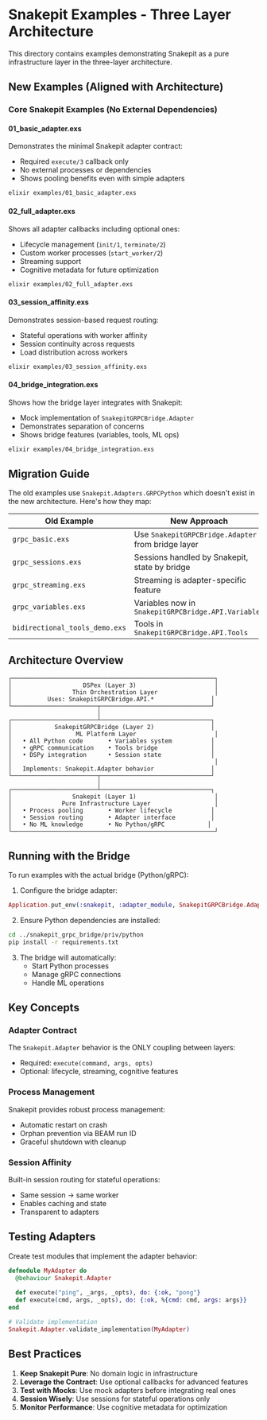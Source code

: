 # Snakepit Examples - Three Layer Architecture

This directory contains examples demonstrating Snakepit as a pure infrastructure layer in the three-layer architecture.

## New Examples (Aligned with Architecture)

### Core Snakepit Examples (No External Dependencies)

#### 01_basic_adapter.exs
Demonstrates the minimal Snakepit adapter contract:
- Required `execute/3` callback only
- No external processes or dependencies
- Shows pooling benefits even with simple adapters

```bash
elixir examples/01_basic_adapter.exs
```

#### 02_full_adapter.exs
Shows all adapter callbacks including optional ones:
- Lifecycle management (`init/1`, `terminate/2`)
- Custom worker processes (`start_worker/2`)
- Streaming support
- Cognitive metadata for future optimization

```bash
elixir examples/02_full_adapter.exs
```

#### 03_session_affinity.exs
Demonstrates session-based request routing:
- Stateful operations with worker affinity
- Session continuity across requests
- Load distribution across workers

```bash
elixir examples/03_session_affinity.exs
```

#### 04_bridge_integration.exs
Shows how the bridge layer integrates with Snakepit:
- Mock implementation of `SnakepitGRPCBridge.Adapter`
- Demonstrates separation of concerns
- Shows bridge features (variables, tools, ML ops)

```bash
elixir examples/04_bridge_integration.exs
```

## Migration Guide

The old examples use `Snakepit.Adapters.GRPCPython` which doesn't exist in the new architecture. Here's how they map:

| Old Example | New Approach |
|-------------|--------------|
| `grpc_basic.exs` | Use `SnakepitGRPCBridge.Adapter` from bridge layer |
| `grpc_sessions.exs` | Sessions handled by Snakepit, state by bridge |
| `grpc_streaming.exs` | Streaming is adapter-specific feature |
| `grpc_variables.exs` | Variables now in `SnakepitGRPCBridge.API.Variables` |
| `bidirectional_tools_demo.exs` | Tools in `SnakepitGRPCBridge.API.Tools` |

## Architecture Overview

```
┌─────────────────────────────────────────────────────────┐
│                    DSPex (Layer 3)                      │
│                 Thin Orchestration Layer                │
│          Uses: SnakepitGRPCBridge.API.*                │
└────────────────────────┬───────────────────────────────┘
                         │
┌────────────────────────┴───────────────────────────────┐
│            SnakepitGRPCBridge (Layer 2)                │
│                  ML Platform Layer                      │
│   • All Python code       • Variables system           │
│   • gRPC communication    • Tools bridge               │
│   • DSPy integration      • Session state              │
│                                                         │
│   Implements: Snakepit.Adapter behavior                │
└────────────────────────┬───────────────────────────────┘
                         │
┌────────────────────────┴───────────────────────────────┐
│                 Snakepit (Layer 1)                      │
│              Pure Infrastructure Layer                  │
│   • Process pooling       • Worker lifecycle           │
│   • Session routing       • Adapter interface          │
│   • No ML knowledge       • No Python/gRPC            │
└─────────────────────────────────────────────────────────┘
```

## Running with the Bridge

To run examples with the actual bridge (Python/gRPC):

1. Configure the bridge adapter:
```elixir
Application.put_env(:snakepit, :adapter_module, SnakepitGRPCBridge.Adapter)
```

2. Ensure Python dependencies are installed:
```bash
cd ../snakepit_grpc_bridge/priv/python
pip install -r requirements.txt
```

3. The bridge will automatically:
   - Start Python processes
   - Manage gRPC connections
   - Handle ML operations

## Key Concepts

### Adapter Contract
The `Snakepit.Adapter` behavior is the ONLY coupling between layers:
- Required: `execute(command, args, opts)`
- Optional: lifecycle, streaming, cognitive features

### Process Management
Snakepit provides robust process management:
- Automatic restart on crash
- Orphan prevention via BEAM run ID
- Graceful shutdown with cleanup

### Session Affinity
Built-in session routing for stateful operations:
- Same session → same worker
- Enables caching and state
- Transparent to adapters

## Testing Adapters

Create test modules that implement the adapter behavior:

```elixir
defmodule MyAdapter do
  @behaviour Snakepit.Adapter
  
  def execute("ping", _args, _opts), do: {:ok, "pong"}
  def execute(cmd, args, _opts), do: {:ok, %{cmd: cmd, args: args}}
end

# Validate implementation
Snakepit.Adapter.validate_implementation(MyAdapter)
```

## Best Practices

1. **Keep Snakepit Pure**: No domain logic in infrastructure
2. **Leverage the Contract**: Use optional callbacks for advanced features
3. **Test with Mocks**: Use mock adapters before integrating real ones
4. **Session Wisely**: Use sessions for stateful operations only
5. **Monitor Performance**: Use cognitive metadata for optimization